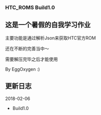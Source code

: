 ### HTC_ROMS Build1.0

## 这是一个暑假的自我学习作业

主要功能是通过解析Json来获取HTC官方ROM

还在不断的完善当中～

需要解压完毕之后才能使用

By EggOxygen :)

## 更新日志
2018-02-06
+ Build1.0
